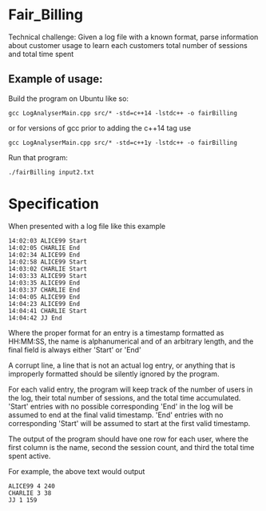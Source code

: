 # Fair_Billing
Technical challenge: Given a log file with a known format, parse information about customer usage to learn each customers total number of sessions and total time spent

Example of usage:
-----------------
Build the program on Ubuntu like so:

	gcc LogAnalyserMain.cpp src/* -std=c++14 -lstdc++ -o fairBilling

or for versions of gcc prior to adding the c++14 tag use

	gcc LogAnalyserMain.cpp src/* -std=c++1y -lstdc++ -o fairBilling

Run that program:
	
	./fairBilling input2.txt

Specification
=============

When presented with a log file like this example

    14:02:03 ALICE99 Start
    14:02:05 CHARLIE End
    14:02:34 ALICE99 End
    14:02:58 ALICE99 Start
    14:03:02 CHARLIE Start
    14:03:33 ALICE99 Start
    14:03:35 ALICE99 End
    14:03:37 CHARLIE End
    14:04:05 ALICE99 End
    14:04:23 ALICE99 End
    14:04:41 CHARLIE Start
    14:04:42 JJ End


Where the proper format for an entry is a timestamp formatted as HH:MM:SS,
the name is alphanumerical and of an arbitrary length, and the final field is always
either 'Start' or 'End'

A corrupt line, a line that is not an actual log entry, or anything that is improperly
formatted should be silently ignored by the program.

For each valid entry, the program will keep track of the number of users in the log, their total number of sessions, 
and the total time accumulated. 'Start' entries with no possible corresponding 'End' in the log will be assumed to end
at the final valid timestamp. 'End' entries with no corresponding 'Start' will be assumed to start
at the first valid timestamp.

The output of the program should have one row for each user, where the first column is the name, second the session count, and third the total time spent active.

For example, the above text would output

    ALICE99 4 240
    CHARLIE 3 38
    JJ 1 159
